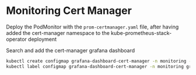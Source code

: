 # Monitoring Cert Manager

Deploy the PodMonitor with the `prom-certmanager.yaml` file, after having added the cert-manager namespace to the kube-prometheus-stack-operator deployment

Search and add the cert-manager grafana dashboard

```bash
kubectl create configmap grafana-dashboard-cert-manager -n monitoring --from-file=grafana-certmanager.json
kubectl label configmap grafana-dashboard-cert-manager -n monitoring grafana_dashboard="1"
```
